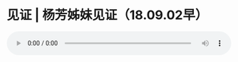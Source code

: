 # 见证 | 杨芳姊妹见证（18.09.02早）

<audio style="width: 100%;" preload="false" controls controlslist="nodownload"><source src="//cdn.wechat.edu.pl/audio/mp3/old/26471.mp3" type="audio/mpeg">Your browser does not support the audio element.</audio>



